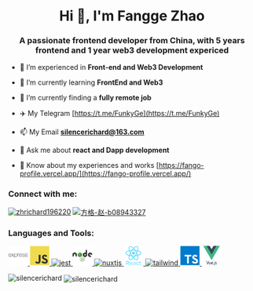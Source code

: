 <h1 align="center">Hi 👋, I'm Fangge Zhao</h1>
<h3 align="center">A passionate frontend developer from China, with 5 years frontend and 1 year web3 development expericed</h3>

- 🤖️ I’m experienced in **Front-end and Web3 Development**

- 🌱 I’m currently learning **FrontEnd and Web3**

- 🔭 I’m currently finding a **fully remote job**

- ✈️ My Telegram [https://t.me/FunkyGe](https://t.me/FunkyGe)

- 📫 My Email **silencerichard@163.com**

- 💬 Ask me about **react and Dapp development**

- 📄 Know about my experiences and works [https://fango-profile.vercel.app/](https://fango-profile.vercel.app/)

<h3 align="left">Connect with me:</h3>
<p align="left">
<a href="https://twitter.com/zhrichard196220" target="blank"><img align="center" src="https://raw.githubusercontent.com/rahuldkjain/github-profile-readme-generator/master/src/images/icons/Social/twitter.svg" alt="zhrichard196220" height="30" width="40" /></a>
<a href="https://linkedin.com/in/方格-赵-b08943327" target="blank"><img align="center" src="https://raw.githubusercontent.com/rahuldkjain/github-profile-readme-generator/master/src/images/icons/Social/linked-in-alt.svg" alt="方格-赵-b08943327" height="30" width="40" /></a>
</p>

<h3 align="left">Languages and Tools:</h3>
<p align="left"> <a href="https://expressjs.com" target="_blank" rel="noreferrer"> <img src="https://raw.githubusercontent.com/devicons/devicon/master/icons/express/express-original-wordmark.svg" alt="express" width="40" height="40"/> </a> <a href="https://developer.mozilla.org/en-US/docs/Web/JavaScript" target="_blank" rel="noreferrer"> <img src="https://raw.githubusercontent.com/devicons/devicon/master/icons/javascript/javascript-original.svg" alt="javascript" width="40" height="40"/> </a> <a href="https://jestjs.io" target="_blank" rel="noreferrer"> <img src="https://www.vectorlogo.zone/logos/jestjsio/jestjsio-icon.svg" alt="jest" width="40" height="40"/> </a> <a href="https://nodejs.org" target="_blank" rel="noreferrer"> <img src="https://raw.githubusercontent.com/devicons/devicon/master/icons/nodejs/nodejs-original-wordmark.svg" alt="nodejs" width="40" height="40"/> </a> <a href="https://nuxtjs.org/" target="_blank" rel="noreferrer"> <img src="https://www.vectorlogo.zone/logos/nuxtjs/nuxtjs-icon.svg" alt="nuxtjs" width="40" height="40"/> </a> <a href="https://reactjs.org/" target="_blank" rel="noreferrer"> <img src="https://raw.githubusercontent.com/devicons/devicon/master/icons/react/react-original-wordmark.svg" alt="react" width="40" height="40"/> </a> <a href="https://tailwindcss.com/" target="_blank" rel="noreferrer"> <img src="https://www.vectorlogo.zone/logos/tailwindcss/tailwindcss-icon.svg" alt="tailwind" width="40" height="40"/> </a> <a href="https://www.typescriptlang.org/" target="_blank" rel="noreferrer"> <img src="https://raw.githubusercontent.com/devicons/devicon/master/icons/typescript/typescript-original.svg" alt="typescript" width="40" height="40"/> </a> <a href="https://vuejs.org/" target="_blank" rel="noreferrer"> <img src="https://raw.githubusercontent.com/devicons/devicon/master/icons/vuejs/vuejs-original-wordmark.svg" alt="vuejs" width="40" height="40"/> </a> </p>

<p><img align="left" src="https://github-readme-stats.vercel.app/api/top-langs?username=silencerichard&show_icons=true&locale=en&layout=compact" alt="silencerichard" /></p>

<p>&nbsp;<img align="center" src="https://github-readme-stats.vercel.app/api?username=silencerichard&show_icons=true&locale=en" alt="silencerichard" /></p>
